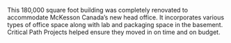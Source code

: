 This 180,000 square foot building was completely renovated to accommodate McKesson Canada’s new head office.  It incorporates various types of office space along with lab and packaging space in the basement.   Critical Path Projects helped ensure they moved in on time and on budget.
